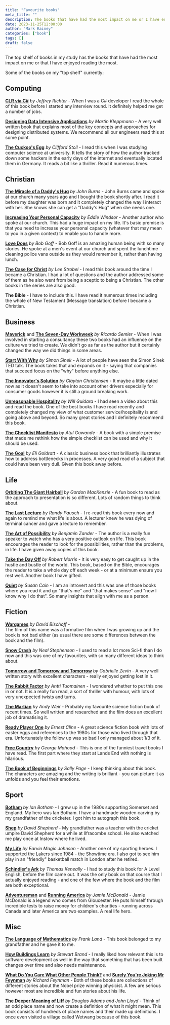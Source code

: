 ```yaml
---
title: "Favourite books"
meta_title: ""
description: The books that have had the most impact on me or I have enjoyed the most.
date: 2023-11-25T12:00:00
author: "Mark Rainey"
categories: ["book"]
tags: []
draft: false
---
```


The top shelf of books in my study has the books that have had the most impact on me or that I have enjoyed reading the most.


Some of the books on my "top shelf" currently:

## Computing

[**CLR via C#**](https://www.amazon.co.uk/dp/0735667454/) *by Jeffrey Richter* - When I was a C# developer I read the whole of this book before I started any interview round. It definitely helped me get a number of jobs.

[**Designing Data Intensive Applications**](https://www.amazon.co.uk/dp/1449373321) *by Martin Kleppmann* - A very well written book that explains most of the key concepts and approaches for designing distributed systems. We recommend all our engineers read this at some point.

[**The Cuckoo's Egg**](https://www.amazon.co.uk/dp/0385249462) *by Clifford Stoll* - 
I read this when I was studying computer science at university. It tells the story of how the author tracked down some hackers in the early days of the internet and eventually located them in Germany. It reads a bit like a thriller. Read it numerous times.

## Christian

[**The Miracle of a Daddy's Hug**](https://www.amazon.co.uk/dp/1451641508)  *by John Burns* - 
John Burns came and spoke at our church many years ago and I bought the book shortly after. I read it before my daughter was born and it completely changed the way I interact with her. She knows she can get a "Daddy's Hug" when she needs one.

[**Increasing Your Personal Capacity**](https://www.amazon.co.uk/dp/1930027222)  *by Eddie Windsor* - Another author who spoke at our church. This had a huge impact on my life. It's basic premise is that you need to increase your personal capacity (whatever that may mean to you in a given context) to enable you to handle more. 

[**Love Does**](https://www.amazon.co.uk/dp/1400203759) *by Bob Goff* - Bob Goff is an amazing human being with so many stories. He spoke at a men's event at our church and spent the lunchtime cleaning police vans outside as they would remember it, rather than having lunch. 

[**The Case for Christ**](https://www.amazon.co.uk/dp/0310350034) *by Lee Strobel* - I read this book around the time I became a Christian. I had a lot of questions and the author addressed some of them as he also went from being a sceptic to being a Christian. The other books in the series are also good.

**The Bible** - I have to include this. I have read it numerous times including the whole of New Testament (Message translation) before I became a Christian. 
## Business

[**Maverick**](https://www.amazon.co.uk/dp/0712678867) and [**The Seven-Day Workweek**](https://www.amazon.co.uk/dp/0099425238) *by Ricardo Semler* - When I was involved in starting a consultancy these two books had an influence on the culture we tried to create. We didn't go as far as the author but it certainly changed the way we did things in some areas.

[**Start With Why**](https://www.amazon.co.uk/dp/0241958229) *by Simon Sinek* - A lot of people have seen the Simon Sinek TED talk. The book takes that and expands on it - saying that companies that succeed focus on the "why" before anything else.

[**The Innovator's Solution**](https://www.amazon.co.uk/dp/1422196577) *by Clayton Christensen* - It maybe a little dated now as it doesn't seem to take into account other drivers especially for consumer goods however it is still a ground breaking work.

[**Unreasonable Hospitality**](https://www.amazon.co.uk/dp/0593418573) *by Will Guidara* - I had seen a video about this and read the book. One of the best books I have read recently and completely changed my view of what customer service/hospitality is and going above and beyond. So many great stories and I definitely recommend this book.

[**The Checklist Manifesto**](https://www.amazon.co.uk/dp/1846683149) *by Atul Gawande* - A book with a simple premise that made me rethink how the simple checklist can be used and why it should be used.

[**The Goal**](https://www.amazon.co.uk/dp/0566086654) *by Eli Goldratt* - A classic business book that brilliantly illustrates how to address bottlenecks in processes. A very good read of a subject that could have been very dull. Given this book away before.
## Life

[**Orbiting The Giant Hairball**](https://www.amazon.co.uk/dp/0670879835) *by Gordon MacKenzie* - 
A fun book to read as the approach to presentation is so different. Lots of random things to think about.

[**The Last Lecture**](https://www.amazon.co.uk/dp/0340978503)  *by Randy Pausch* - 
I re-read this book every now and again to remind me what life is about. A lecturer knew he was dying of terminal cancer and gave a lecture to remember.

[**The Art of Possibility**](https://www.amazon.co.uk/dp/0142001104)  *by Benjamin Zander* - 
The author is a really fun speaker to watch who has a very positive outlook on life. This book encourages the reader to look for the possibilities, rather than the problems, in life. I have given away copies of this book.

[**Take the Day Off**](https://www.amazon.co.uk/dp/1546010165) *by Robert Morris* - It is very easy to get caught up in the hustle and bustle of the world. This book, based on the Bible, encourages the reader to take a whole day off each week - or at a minimum ensure you rest well. Another book I have gifted.

[**Quiet**](https://www.amazon.co.uk/dp/0141029196) *by Susan Cain* - I am an introvert and this was one of those books where you read it and go "that's me" and "that makes sense" and "now I know why I do that". So many insights that align with me as a person.

## Fiction

[**Wargames**](https://www.amazon.co.uk/dp/0140070508)  *by David Bischoff* -  
The film of this name was a formative film when I was growing up and the book is not bad either (as usual there are some differences between the book and the film).

[**Snow Crash**](https://www.amazon.co.uk/dp/0241953189) *by Neal Stephenson* - I used to read a lot more Sci-fi than I do now and this was one of my favourites, with so many different ideas to think about.

[**Tomorrow and Tomorrow and Tomorrow**](https://www.amazon.co.uk/dp/152911554X) *by Gabrielle Zevin* - A very well written story with excellent characters - really enjoyed getting lost in it.

[**The Rabbit Factor**](https://www.amazon.co.uk/dp/191319387X) *by Antti Tuomainen* - I wondered whether to put this one in or not. It is a really fun read, a sort of thriller with humour, with lots of very unexpected twists and turns.

[**The Martian**](https://www.amazon.co.uk/dp/1785031139) *by Andy Weir* - Probably my favourite science fiction book of recent times. So well written and researched and the film does an excellent job of dramatising it.

[**Ready Player One**](https://www.amazon.co.uk/dp/0099560437) *by Ernest Cline* - A great science fiction book with lots of easter eggs and references to the 1980s for those who lived through that era. Unfortunately the follow up was so bad I only managed about 1/3 of it.

[**Free Country**](https://www.amazon.co.uk/dp/1490356665) *by George Mahood* - This is one of the funniest travel books I have read. The first part where they start at Lands End with nothing is hilarious.

[**The Book of Beginnings**](https://www.amazon.co.uk/dp/0008612870) *by Sally Page* - I keep thinking about this book. The characters are amazing and the writing is brilliant - you can picture it as unfolds and you feel their emotions.
## Sport

[**Botham**](https://www.amazon.co.uk/dp/0091921481) *by Ian Botham* - I grew up in the 1980s supporting Somerset and England. My hero was Ian Botham. I have a handmade wooden carving by my grandfather of the cricketer. I got him to autograph this book.

[**Shep**](https://www.amazon.co.uk/dp/0752845926) *by David Shepherd* - My grandfather was a teacher with the cricket umpire David Shepherd for a while at Ilfracombe school. He also watched me play once at Instow where he lived.

[**My Life**](https://www.amazon.co.uk/dp/0679415696) *by Earvin Magic Johnson* - Another one of my sporting heroes. I supported the Lakers since 1984 - the Showtime era. I also got to see him play in an "friendly" basketball match in London after he retired. 

[**Schindler's Ark**](https://www.amazon.co.uk/dp/0340936290) *by Thomas Keneally* - I had to study this book for A Level English, before the film came out. It was the only book on that course that I actually enjoyed reading - and one of the few where the book and the film are both exceptional.

[**Adventureman**](https://www.amazon.co.uk/dp/B0BD2CQF1K) and [**Running America**](https://www.amazon.co.uk/dp/1787836932) *by Jamie McDonald* - Jamie McDonald is a legend who comes from Gloucester. He puts himself through incredible tests to raise money for children's charities - running across Canada and later America are two examples. A real life hero.

## Misc

[**The Language of Mathematics**](https://www.amazon.co.uk/dp/B000J0Q1HC) *by Frank Land* - This book belonged to my grandfather and he gave it to me.

[**How Buildings Learn**](https://www.amazon.co.uk/dp/0670835153) *by Stewart Brand* - I really liked how relevant this is to software development as well in the way that something that has been built changes over time and also needs maintenance.

[**What Do You Care What Other People Think?**](https://www.amazon.co.uk/dp/0141030887) and [**Surely You're Joking Mr Feynman**](https://www.amazon.co.uk/dp/009917331X) *by Richard Feynman* - Both of these books are collections of different stories about the Nobel prize winning physicist. A few are serious however most are incredible and fun stories about his life.

[**The Deeper Meaning of Liff**](https://www.amazon.co.uk/dp/B0182QH6BY) *by Douglas Adams and John Lloyd* - Think of an odd place name and now create a definition of what it might mean. This book consists of hundreds of place names and their made up definitions. I once even visited a village called Wetwang because of this book.
